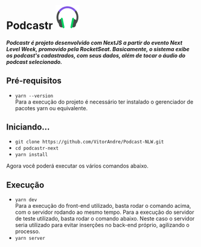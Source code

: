 # Podcastr         ![Logo Podcastr](/podcastr-next/public/favicon.png)

##### Podcastr é projeto desenvolvido com NextJS a partir do evento Next Level Week, promovido pela RocketSeat. Basicamente, o sistema exibe os podcast's cadastrados, com seus dados, além de tocar o áudio do podcast selecionado.

## Pré-requisitos

- `yarn --version`<br>
  Para a execução do projeto é necessário ter instalado o gerenciador de pacotes yarn ou equivalente.
  
## Iniciando...

- `git clone https://github.com/VitorAndre/Podcast-NLW.git`
- `cd podcastr-next`
- `yarn install`

Agora você poderá executar os vários comandos abaixo.

## Execução

- `yarn dev`<br>
  Para a execução do front-end utilizado, basta rodar o comando acima, com o servidor rodando ao mesmo tempo.
  Para a execução do servidor de teste utilizado, basta rodar o comando abaixo. Neste caso o servidor seria utilizado para evitar inserções no back-end próprio, agilizando o processo. 
- `yarn server`<br>
